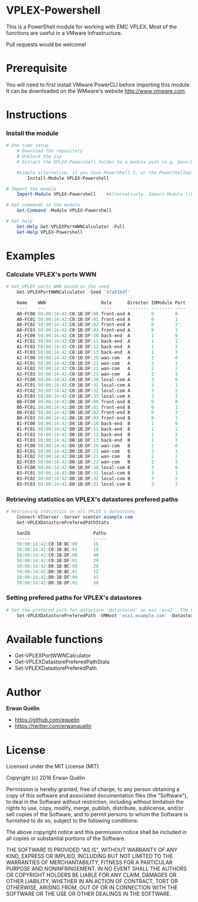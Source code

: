 # VPLEX-Powershell

This is a PowerShell module for working with EMC VPLEX. Most of the functions are useful in a VMware infrastructure.

Pull requests would be welcome!

# Prerequisite

You will need to first install VMware PowerCLI before importing this module. It can be downloaded on the WMware's website http://www.vmware.com.

# Instructions
### Install the module
```powershell
# One time setup
    # Download the repository
    # Unblock the zip
    # Extract the VPLEX-Powershell folder to a module path (e.g. $env:USERPROFILE\Documents\WindowsPowerShell\Modules\)

    #Simple alternative, if you have PowerShell 5, or the PowerShellGet module:
        Install-Module VPLEX-Powershell

# Import the module
    Import-Module VPLEX-Powershell    #Alternatively, Import-Module \\Path\To\VPLEX-Powershell

# Get commands in the module
    Get-Command -Module VPLEX-Powershell

# Get help
    Get-Help Get-VPLEXPortWWNCalculator -Full
    Get-Help VPLEX-Powershell
```

# Examples
### Calculate VPLEX's ports WWN

```PowerShell
# Get VPLEX ports WWN based on the seed
    Get-VPLEXPortWWNCalculator -Seed '47a01bdf'

    Name    WWN                     Role      Director IOModule Port
    ----    ---                     ----      -------- -------- ----
    A0-FC00 50:00:14:42:C0:1B:DF:00 front-end A        0        0
    A0-FC01 50:00:14:42:C0:1B:DF:01 front-end A        0        1
    A0-FC02 50:00:14:42:C0:1B:DF:02 front-end A        0        2
    A0-FC03 50:00:14:42:C0:1B:DF:03 front-end A        0        3
    A1-FC00 50:00:14:42:C0:1B:DF:10 back-end  A        1        0
    A1-FC01 50:00:14:42:C0:1B:DF:11 back-end  A        1        1
    A1-FC02 50:00:14:42:C0:1B:DF:12 back-end  A        1        2
    A1-FC03 50:00:14:42:C0:1B:DF:13 back-end  A        1        3
    A2-FC00 50:00:14:42:C0:1B:DF:20 wan-com   A        2        0
    A2-FC01 50:00:14:42:C0:1B:DF:21 wan-com   A        2        1
    A2-FC02 50:00:14:42:C0:1B:DF:22 wan-com   A        2        2
    A2-FC03 50:00:14:42:C0:1B:DF:23 wan-com   A        2        3
    A3-FC00 50:00:14:42:C0:1B:DF:30 local-com A        3        0
    A3-FC01 50:00:14:42:C0:1B:DF:31 local-com A        3        1
    A3-FC02 50:00:14:42:C0:1B:DF:32 local-com A        3        2
    A3-FC03 50:00:14:42:C0:1B:DF:33 local-com A        3        3
    B0-FC00 50:00:14:42:D0:1B:DF:00 front-end B        0        0
    B0-FC01 50:00:14:42:D0:1B:DF:01 front-end B        0        1
    B0-FC02 50:00:14:42:D0:1B:DF:02 front-end B        0        2
    B0-FC03 50:00:14:42:D0:1B:DF:03 front-end B        0        3
    B1-FC00 50:00:14:42:D0:1B:DF:10 back-end  B        1        0
    B1-FC01 50:00:14:42:D0:1B:DF:11 back-end  B        1        1
    B1-FC02 50:00:14:42:D0:1B:DF:12 back-end  B        1        2
    B1-FC03 50:00:14:42:D0:1B:DF:13 back-end  B        1        3
    B2-FC00 50:00:14:42:D0:1B:DF:20 wan-com   B        2        0
    B2-FC01 50:00:14:42:D0:1B:DF:21 wan-com   B        2        1
    B2-FC02 50:00:14:42:D0:1B:DF:22 wan-com   B        2        2
    B2-FC03 50:00:14:42:D0:1B:DF:23 wan-com   B        2        3
    B3-FC00 50:00:14:42:D0:1B:DF:30 local-com B        3        0
    B3-FC01 50:00:14:42:D0:1B:DF:31 local-com B        3        1
    B3-FC02 50:00:14:42:D0:1B:DF:32 local-com B        3        2
    B3-FC03 50:00:14:42:D0:1B:DF:33 local-com B        3        3
```

### Retrieving statistics on VPLEX's datastores prefered paths

```PowerShell
# Retrieving statistics on all VPLEX's datastores
    Connect-VIServer -Server vcenter.example.com
    Get-VPLEXDatastorePreferedPathStats

    SanID                        Paths
    -----                        -----
    50:00:14:42:C0:1B:BC:00      16
    50:00:14:42:C0:1B:BC:01      18
    50:00:14:42:C0:1B:DF:00      48
    50:00:14:42:C0:1B:DF:01      29
    50:00:14:42:D0:1B:BC:00      20
    50:00:14:42:D0:1B:BC:01      12
    50:00:14:42:D0:1B:DF:00      41
    50:00:14:42:D0:1B:DF:01      36
```

### Setting prefered paths for VPLEX's datastores

```PowerShell
# Set the prefered path for datastore 'datastore1' on esx 'esx1'. The VPLEX is defining by is seed. THe prefered path will be on port 0 or 1 of the Director A
    Set-VPLEXDatastorePreferedPath -VMHost 'esx1.example.com' -Datastore 'datastore1' -Seed 47a01bdf -Director 'A' -Port 0,1
```

# Available functions

- Get-VPLEXPortWWNCalculator
- Get-VPLEXDatastorePreferedPathStats
- Set-VPLEXDatastorePreferedPath

# Author

**Erwan Quélin**
- <https://github.com/equelin>
- <https://twitter.com/erwanquelin>

# License

Licensed under the MIT License (MIT)

Copyright (c) 2016 Erwan Quélin

Permission is hereby granted, free of charge, to any person obtaining a copy
of this software and associated documentation files (the "Software"), to deal
in the Software without restriction, including without limitation the rights
to use, copy, modify, merge, publish, distribute, sublicense, and/or sell
copies of the Software, and to permit persons to whom the Software is
furnished to do so, subject to the following conditions:

The above copyright notice and this permission notice shall be included in all
copies or substantial portions of the Software.

THE SOFTWARE IS PROVIDED "AS IS", WITHOUT WARRANTY OF ANY KIND, EXPRESS OR
IMPLIED, INCLUDING BUT NOT LIMITED TO THE WARRANTIES OF MERCHANTABILITY,
FITNESS FOR A PARTICULAR PURPOSE AND NONINFRINGEMENT. IN NO EVENT SHALL THE
AUTHORS OR COPYRIGHT HOLDERS BE LIABLE FOR ANY CLAIM, DAMAGES OR OTHER
LIABILITY, WHETHER IN AN ACTION OF CONTRACT, TORT OR OTHERWISE, ARISING FROM,
OUT OF OR IN CONNECTION WITH THE SOFTWARE OR THE USE OR OTHER DEALINGS IN THE
SOFTWARE.

